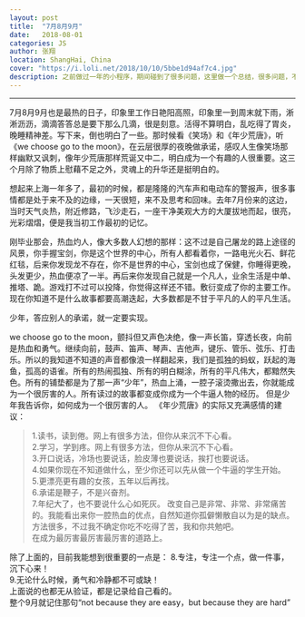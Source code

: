 ```yaml
---
layout: post
title:  "7月8月9月"
date:   2018-08-01
categories: JS
author: 张翔
location: ShangHai, China
cover: "https://i.loli.net/2018/10/10/5bbe1d94af7c4.jpg"
description: 之前做过一年的小程序，期间碰到了很多问题，这里做一个总结，很多问题，不知道微信有没有去解决。这里只是做一个简单明了的记录。
---
```

---
7月8月9月也是最热的日子，印象里工作日艳阳高照，印象里一到周末就下雨，淅淅沥沥，滴滴答答总是要下那么几滴，很是刻意。活得不算明白，乱吃得了胃炎，晚睡精神差。写下来，倒也明白了一些。那时候看《笑场》和《年少荒唐》，听《we choose go to the moon》，在云层很厚的夜晚做承诺，感叹人生像笑场那样幽默又讽刺，像年少荒唐那样荒诞又中二，明白成为一个有趣的人很重要。这三个月除了物质上慰藉不足之外，灵魂上的升华还是挺明白的。


想起来上海一年多了，最初的时候，都是隆隆的汽车声和电动车的警报声，很多事情都是处于来不及的边缘，一天很短，来不及思考和回味。去年7月份来的这边，当时天气炎热，附近修路，飞沙走石，一座干净美观大方的大厦拔地而起，很亮，光彩熠熠，便是我当初工作最初的记忆。


刚毕业那会，热血灼人，像大多数人幻想的那样：这不过是自己屠龙的路上途径的风景，你手握宝剑，你是这个世界的中心，所有人都看着你，一路电光火石、鲜花红毯，后来你发现龙不存在，你不是世界的中心，宝剑也成了保健，你睡得更晚，头发更少，热血便凉了一半。再后来你发现自己就是一个凡人，业余生活是中单、推塔、跪。游戏打不过可以投降，你觉得这样还不错。敷衍变成了你的主要工作。现在你知道不是什么故事都要高潮迭起，大多数都是不甘于平凡的人的平凡生活。


少年，答应别人的承诺，就一定要实现。


we choose go to the moon，颤抖但又声色决绝，像一声长笛，穿透长夜，向前是热血和勇气。继续向前，鼓声、笛声、琴声、吉他声，键乐、管乐、弦乐、打击乐。所以的我知道不知道的声音都像浪一样翻起来，我们是孤独的蚂蚁，跃起的海鱼，孤高的语雀。所有的热闹孤独、所有的明白糊涂，所有的平凡伟大，都黯然失色。所有的铺垫都是为了那一声“少年”，热血上涌，一腔子滚烫撒出去，你就能成为一个很厉害的人。所有读过的故事都变成你成为一个牛逼人物的经历。
但是少年我告诉你，如何成为一个很厉害的人。
《年少荒唐》的实际又充满感情的建议：


> 1.读书，读到倦。网上有很多方法，但你从来沉不下心看。  
> 2.学习，学到疼。网上有很多方法，但你从来沉不下心看。  
> 3.开口说话，冷场也要说话，脸皮薄也要说话，挨打也要说话。  
> 4.如果你现在不知道做什么，至少你还可以先从做一个牛逼的学生开始。  
> 5.更漂亮更有趣的女孩，五年以后再找。  
> 6.承诺是鞭子，不是兴奋剂。  
> 7.年纪大了，也不要说什么心如死灰。 改变自己是非常、非常、非常痛苦的。我能看出来你一腔热血的优点，自然知道你孤僻懒散自以为是的缺点。方法很多，不过我不确定你吃不吃得了苦，我和你共勉吧。  
> 在成为最厉害最厉害最厉害的道路上。  


除了上面的，目前我能想到很重要的一点是：
8.专注，专注一个点，做一件事，沉下心来！   
9.无论什么时候，勇气和冷静都不可或缺！  
上面说的也都无从验证，都是记录给自己看的。  
整个9月就记住那句“not because they are easy，but because they are hard”  